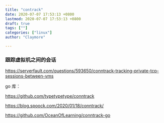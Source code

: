 ```yaml
---
title: "contrack"
date: 2020-07-07 17:53:13 +0800
lastmod: 2020-07-07 17:53:13 +0800
draft: true
tags: [""]
categories: ["linux"]
author: "Claymore"

---
```








### 跟踪虚拟机之间的会话

https://serverfault.com/questions/593650/conntrack-tracking-private-tcp-sessions-between-vms





go 库：

https://github.com/typetypetype/conntrack

https://blog.spoock.com/2020/01/18/conntrack/ 

https://github.com/OceanOfLearning/conntrack-go